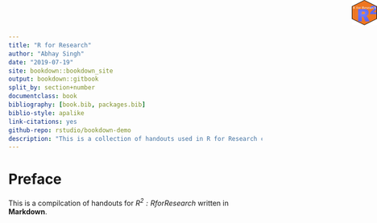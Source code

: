 ```yaml
--- 
title: "R for Research"
author: "Abhay Singh"
date: "2019-07-19"
site: bookdown::bookdown_site
output: bookdown::gitbook
split_by: section+number
documentclass: book
bibliography: [book.bib, packages.bib]
biblio-style: apalike
link-citations: yes
github-repo: rstudio/bookdown-demo
description: "This is a collection of handouts used in R for Research course"
---
```





# Preface 

<img src="r2logo.png" height="50" width="50" style="position:absolute;top:0px;right:0px;" />

This is a compilcation of handouts for  _$R^2: R for Research$_  written in **Markdown**. 


